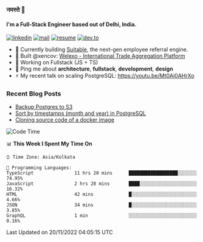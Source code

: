 ### नमस्ते 🙏

#### I'm a Full-Stack Engineer based out of Delhi, India.

[![linkedin](https://img.shields.io/badge/linkedin-%230077B5.svg)](https://linkedin.com/in/sambhav2612)
[![mail](https://img.shields.io/badge/gmail-D14836)](mailto:sambhavjain2612@gmail.com)
[![resume](https://img.shields.io/badge/resume-%23#FFFF00.svg)](https://mega.nz/file/IjA3yaoB#BFfQg1-aKva0piAd_wWs8Hf5dlnYRQ2ZkwtYwNMzBhA)
[![dev.to](https://img.shields.io/badge/dev.to-000000.svg)](https://dev.to/sambhav2612)

- 🏢 Currently building [Suitable](https://suitable.ai), the next-gen employee referral engine.
- 💅 Built @xencov: [Welexo - International Trade Aggregation Platform](https://welexo.com)
- 🌱 Working on Fullstack (JS + TS)
- 💬 Ping me about **architecture**, **fullstack**, **development**, **design**
- ⚡️ My recent talk on scaling PostgreSQL: https://youtu.be/Mt0Aj0AHrXo

### Recent Blog Posts
<!-- BLOG-POST-LIST:START -->
- [Backup Postgres to S3](https://dev.to/sambhav2612/backup-postgres-to-s3-2nkk)
- [Sort by timestamps &lpar;month and year&rpar; in PostgreSQL](https://dev.to/sambhav2612/sort-by-timestamps-in-postgresql-2f2h)
- [Cloning source code of a docker image](https://dev.to/sambhav2612/reverse-engineering-a-docker-image-i8c)
<!-- BLOG-POST-LIST:END -->

<!--START_SECTION:waka-->
![Code Time](http://img.shields.io/badge/Code%20Time-2%2C684%20hrs%2023%20mins-blue)

📊 **This Week I Spent My Time On** 

```text
⌚︎ Time Zone: Asia/Kolkata

💬 Programming Languages: 
TypeScript               11 hrs 20 mins      ██████████████████░░░░░░░   74.95% 
JavaScript               2 hrs 28 mins       ████░░░░░░░░░░░░░░░░░░░░░   16.32% 
HTML                     42 mins             █░░░░░░░░░░░░░░░░░░░░░░░░   4.66% 
JSON                     34 mins             █░░░░░░░░░░░░░░░░░░░░░░░░   3.85% 
GraphQL                  1 min               ░░░░░░░░░░░░░░░░░░░░░░░░░   0.16%

```


 Last Updated on 20/11/2022 04:05:15 UTC
<!--END_SECTION:waka-->

